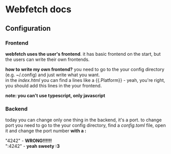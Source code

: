 # Webfetch docs 

## Configuration

### Frontend

**webfetch uses the user's frontend**.
it has basic frontend on the start, but the users can write their own frontends.

**how to write my own frontend?** 
you need to go to the your config directory (e.g. ~/.config) and just write what you want.  
in the *index.html* you can find a lines like a {{.Platform}} - yeah, you're right,
you should add this lines in the your frontend.

**note: you can't use typescript, only javascript** 

### Backend

today you can change only one thing in the backend, it's a port.
to change port you need to go to the your config directory,
find a *config.toml* file, open it and change the port number **with a :**  

"4242" - **WRONG!!!!!!**  
":4242" - **yeah sweety :3** 
